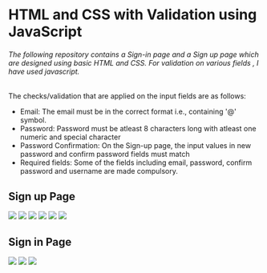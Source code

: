 <!DOCTYPE html>
<html>
<h1>HTML and CSS with Validation using JavaScript</h1>
<h6>The following repository contains a Sign-in page and a Sign up page which are designed using basic HTML and CSS.
For validation on various fields , I have used javascript.</h6>
<p>The checks/validation that are applied on the input fields are as follows:
<ul>
  <li>Email: The email must be in the correct format i.e., containing '@' symbol.</li>
  <li>Password: Password must be atleast 8 characters long with atleast one numeric and special character</li>
  <li>Password Confirmation: On the Sign-up page, the input values in new password and confirm password fields must match</li>
  <li>Required fields: Some of the fields including email, password, confirm password and username are made compulsory.</li>
</ul>
</p>
<h2>Sign up Page</h2>
<img src="images/required1.png">
<img src="images/required2.png">
<img src="images/password.png">
<img src="images/length.png">
<img src="images/char.png">
<img src="images/email.png">
<h2>Sign in Page</h2>
<img src="images/req_user.png">
<img src="images/req_pass.png">
<img src="images/pass_len.png">


  
</html>
